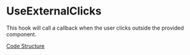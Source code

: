 # UseExternalClicks
This hook will call a callback when the user clicks outside the provided component.

[Code Structure](../Structure.md)